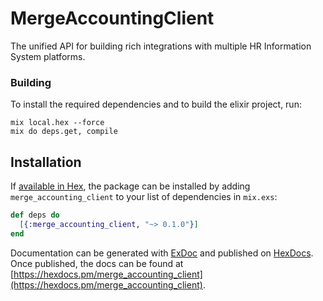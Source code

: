 # MergeAccountingClient

The unified API for building rich integrations with multiple HR Information System platforms.

### Building

To install the required dependencies and to build the elixir project, run:
```
mix local.hex --force
mix do deps.get, compile
```

## Installation

If [available in Hex](https://hex.pm/docs/publish), the package can be installed
by adding `merge_accounting_client` to your list of dependencies in `mix.exs`:

```elixir
def deps do
  [{:merge_accounting_client, "~> 0.1.0"}]
end
```

Documentation can be generated with [ExDoc](https://github.com/elixir-lang/ex_doc)
and published on [HexDocs](https://hexdocs.pm). Once published, the docs can
be found at [https://hexdocs.pm/merge_accounting_client](https://hexdocs.pm/merge_accounting_client).
